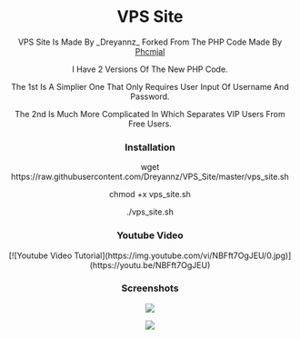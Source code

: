 <h1 align="center">VPS Site</h1>


<p align="center">VPS Site Is Made By _Dreyannz_ Forked From The PHP Code Made By <a href=https://www.phcorner.net/members/1189527/>Phcmjal</a></p>
<p align="center">I Have 2 Versions Of The New PHP Code.</p>
<p align="center"> The 1st Is A Simplier One That Only Requires User Input Of Username And Password.</p>
<p align="center">The 2nd Is Much More Complicated In Which Separates VIP Users From Free Users.</p>

<h3 align="center">Installation</h3>
  <p align="center">wget https://raw.githubusercontent.com/Dreyannz/VPS_Site/master/vps_site.sh</p>
  <p align="center">chmod +x vps_site.sh</p>
  <p align="center">./vps_site.sh</p>
  

<h3 align="center">Youtube Video</h3>
<p align="center">
[![Youtube Video Tutorial](https://img.youtube.com/vi/NBFft7OgJEU/0.jpg)](https://youtu.be/NBFft7OgJEU)
</p>

<h3 align="center">Screenshots</h3>
<p align="center">
<img src="https://raw.githubusercontent.com/Dreyannz/VPS_Site/master/Screenshots/1.JPG">
   </p>
   <p align="center">
<img src="https://raw.githubusercontent.com/Dreyannz/VPS_Site/master/Screenshots/2.JPG">
   </p>



